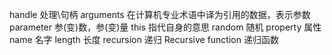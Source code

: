 handle              处理\句柄
arguments           在计算机专业术语中译为引用的数据，表示参数
parameter           参(变)数，参(变)量
this                指代自身的意思
random              随机
property            属性
name                名字
length              长度
recursion           递归
Recursive function  递归函数